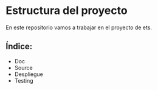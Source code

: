 # Estructura del proyecto
En este repositorio vamos a trabajar en el proyecto de ets.

## Índice:
- Doc
- Source
- Despliegue
- Testing